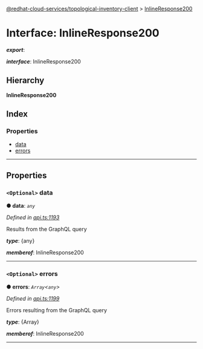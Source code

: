 [@redhat-cloud-services/topological-inventory-client](../README.md) > [InlineResponse200](../interfaces/inlineresponse200.md)

# Interface: InlineResponse200

*__export__*: 

*__interface__*: InlineResponse200

## Hierarchy

**InlineResponse200**

## Index

### Properties

* [data](inlineresponse200.md#data)
* [errors](inlineresponse200.md#errors)

---

## Properties

<a id="data"></a>

### `<Optional>` data

**● data**: *`any`*

*Defined in [api.ts:1193](https://github.com/RedHatInsights/javascript-clients/blob/master/packages/topological-inventory/api.ts#L1193)*

Results from the GraphQL query

*__type__*: {any}

*__memberof__*: InlineResponse200

___
<a id="errors"></a>

### `<Optional>` errors

**● errors**: *`Array`<`any`>*

*Defined in [api.ts:1199](https://github.com/RedHatInsights/javascript-clients/blob/master/packages/topological-inventory/api.ts#L1199)*

Errors resulting from the GraphQL query

*__type__*: {Array}

*__memberof__*: InlineResponse200

___

